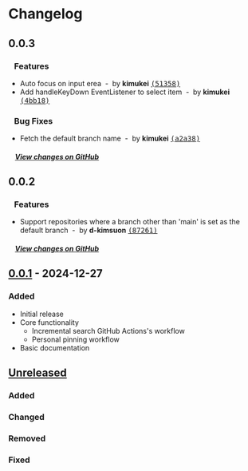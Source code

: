 # Changelog

## 0.0.3

### &nbsp;&nbsp;&nbsp;Features

- Auto focus on input erea &nbsp;-&nbsp; by **kimukei** [<samp>(51358)</samp>](https://github.com/d-kimuson/github-actions-search/commit/51358d3)
- Add handleKeyDown EventListener to select item &nbsp;-&nbsp; by **kimukei** [<samp>(4bb18)</samp>](https://github.com/d-kimuson/github-actions-search/commit/4bb1821)

### &nbsp;&nbsp;&nbsp;Bug Fixes

- Fetch the default branch name &nbsp;-&nbsp; by **kimukei** [<samp>(a2a38)</samp>](https://github.com/d-kimuson/github-actions-search/commit/a2a386e)

##### &nbsp;&nbsp;&nbsp;&nbsp;[View changes on GitHub](https://github.com/d-kimuson/github-actions-search/compare/v0.0.2...0.0.3)

## 0.0.2

### &nbsp;&nbsp;&nbsp;Features

- Support repositories where a branch other than 'main' is set as the default branch &nbsp;-&nbsp; by **d-kimsuon** [<samp>(87261)</samp>](https://github.com/d-kimuson/github-actions-search/commit/87261ca)

##### &nbsp;&nbsp;&nbsp;&nbsp;[View changes on GitHub](https://github.com/d-kimuson/github-actions-search/compare/v0.0.1...0.0.2)

## [0.0.1] - 2024-12-27

### Added

- Initial release
- Core functionality
  - Incremental search GitHub Actions's workflow
  - Personal pinning workflow
- Basic documentation

[Unreleased]: https://github.com/username/repository/compare/v0.0.1...HEAD
[0.0.1]: https://github.com/username/repository/releases/tag/v0.0.1

## [Unreleased]

### Added

### Changed

### Removed

### Fixed
